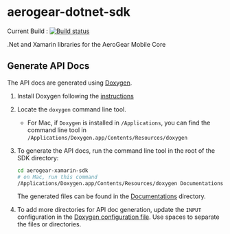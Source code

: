 # aerogear-dotnet-sdk
Current Build : [![Build status](https://ci.appveyor.com/api/projects/status/ja8kvbwbn8duth1k?svg=true)](https://ci.appveyor.com/project/AeroGear/aerogear-xamarin-sdk)


.Net and Xamarin libraries for the AeroGear Mobile Core

## Generate API Docs

The API docs are generated using [Doxygen](http://www.stack.nl/~dimitri/doxygen/).

1. Install Doxygen following the [instructions](http://www.stack.nl/~dimitri/doxygen/manual/install.html)
2. Locate the `doxygen` command line tool.
    * For Mac, if `Doxygen` is installed in `/Applications`, you can find the command line tool in `/Applications/Doxygen.app/Contents/Resources/doxygen`
3. To generate the API docs, run the command line tool in the root of the SDK directory:
    
    ```bash
    cd aerogear-xamarin-sdk
    # on Mac, run this command
    /Applications/Doxygen.app/Contents/Resources/doxygen Documentations/Doxyfile
    ```

    The generated files can be found in the [Documentations](./Documentations) directory.
4. To add more directories for API doc generation, update the `INPUT` configuration in the [Doxygen configuration file](./Documentations/Doxyfile). Use spaces to separate the files or directories.
